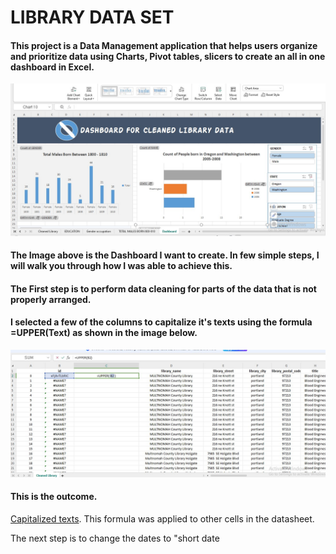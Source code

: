 # LIBRARY DATA SET

#### This project is a Data Management application that helps users organize and prioritize data using Charts, Pivot tables, slicers to create an all in one dashboard in Excel.

![Library Dataset Dashboard](https://github.com/Faithie16/Library-Data-set/blob/main/Imgs/dashboard%20.jpg)

#### The Image above is the Dashboard I want to create. In few simple steps, I will walk you through how I was able to achieve this.

#### The First step is to perform data cleaning for parts of the data that is not properly arranged. 
#### I selected a few of the columns to capitalize it's texts using the formula =UPPER(Text) as shown in the image below.
![Capitalize texts](https://github.com/Faithie16/Library-Data-set/blob/main/Imgs/2%20-%20TO%20CAPITALIZE%20TEXTS.jpg)
#### This is the outcome.
[Capitalized texts](https://github.com/Faithie16/Library-Data-set/blob/main/Imgs/DATA%20CLEANING.jpg).
This formula was applied to other cells in the datasheet.

The next step is to change the dates to "short
 date
